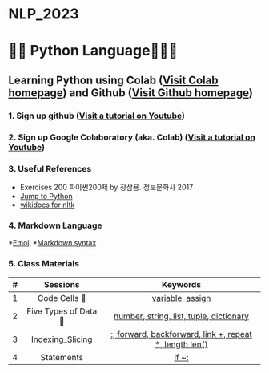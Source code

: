 # NLP_2023

# 🐹🍦 **Python Language**🎸💵🍍

## **Learning Python** using **Colab** ([Visit Colab homepage](https://colab.research.google.com/?utm_source=scs-index)) and **Github** ([Visit Github homepage](https://github.com/))

### **1. Sign up github** ([Visit a tutorial on Youtube](https://www.youtube.com/watch?v=c-NikCpec7U))
### **2. Sign up Google Colaboratory** (aka. Colab) ([Visit a tutorial on Youtube](https://www.youtube.com/watch?v=2X_EU18OeYM))

### **3. Useful References**
- Exercises 200 파이썬200제 by 장삼용. 정보문화사 2017
- [Jump to Python](https://wikidocs.net/book/1)
- [wikidocs for nltk](https://wikidocs.net/21667)

### **4. Markdown Language**
*[Emoji](https://gist.github.com/rxaviers/7360908)
*[Markdown syntax](https://www.markdownguide.org/basic-syntax/)

### **5. Class Materials**
| # | Sessions | Keywords |
|:--:|:--:|:--:|
| 1 | Code Cells 🐾 | [variable, assign](https://github.com/zion6570/NLP_2023/blob/main/Untitled0.ipynb) |
| 2 | Five Types of Data 🐾 | [number, string, list, tuple, dictionary](https://github.com/zion6570/NLP_2023/blob/main/2_FiveTypesofData.ipynb) |
| 3 | Indexing_Slicing | [:, forward, backforward, link +, repeat *, length len()](https://github.com/zion6570/NLP_2023/blob/main/3_Indexing_Slicing.ipynb) |
| 4 | Statements | [if ~:](https://github.com/zion6570/NLP_2023/blob/main/4_1_IfStatement.ipynb) |, | [for ~:](https://github.com/zion6570/NLP_2023/blob/main/4_2_ForStatement.ipynb) |
